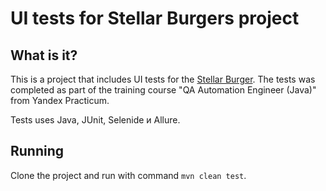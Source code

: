 # UI tests for Stellar Burgers project

## What is it?
This is a project that includes UI tests for the [Stellar Burger](https://stellarburgers.nomoreparties.site/). 
The tests was completed as part of the training course "QA Automation Engineer (Java)" from Yandex Practicum.

Tests uses Java, JUnit, Selenide и Allure.

## Running
Clone the project and run with command ```mvn clean test```.

